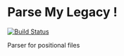 Parse My Legacy !
=================

[![Build Status](https://travis-ci.org/parsemylegacy/parsemylegacy.svg?branch=master)](https://travis-ci.org/parsemylegacy/parsemylegacy)

Parser for positional files


